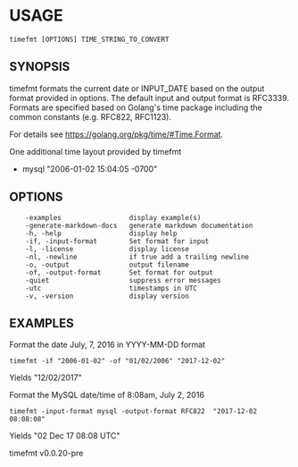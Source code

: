 
# USAGE

	timefmt [OPTIONS] TIME_STRING_TO_CONVERT

## SYNOPSIS


timefmt formats the current date or INPUT_DATE based on the output format
provided in options. The default input and  output format is RFC3339. 
Formats are specified based on Golang's time package including the
common constants (e.g. RFC822, RFC1123). 

For details see https://golang.org/pkg/time/#Time.Format.

One additional time layout provided by timefmt 
 
+ mysql "2006-01-02 15:04:05 -0700"


## OPTIONS

```
    -examples                 display example(s)
    -generate-markdown-docs   generate markdown documentation
    -h, -help                 display help
    -if, -input-format        Set format for input
    -l, -license              display license
    -nl, -newline             if true add a trailing newline
    -o, -output               output filename
    -of, -output-format       Set format for output
    -quiet                    suppress error messages
    -utc                      timestamps in UTC
    -v, -version              display version
```


## EXAMPLES


Format the date July, 7, 2016 in YYYY-MM-DD format

    timefmt -if "2006-01-02" -of "01/02/2006" "2017-12-02"

Yields "12/02/2017"

Format the MySQL date/time of 8:08am, July 2, 2016

    timefmt -input-format mysql -output-format RFC822  "2017-12-02 08:08:08"

Yields "02 Dec 17 08:08 UTC"


timefmt v0.0.20-pre
